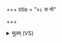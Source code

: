 +++
title = "०८ स नो"

+++
<details><summary>मूलम् (VS)</summary>

स नो॑ भ॒वः परि॑ वृणक्तु वि॒श्वत॒ आप॑ इवा॒ग्निः परि॑ वृणक्तु नो भ॒वः।  
मा नो॒ऽभि मां॑स्त॒ नमो॑ अस्त्वस्मै ॥
</details>